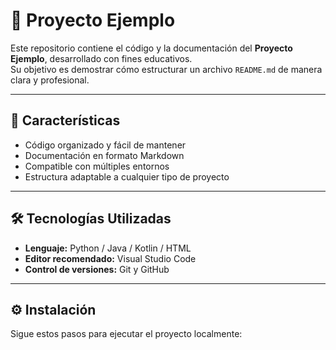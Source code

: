 # 📘 Proyecto Ejemplo

Este repositorio contiene el código y la documentación del **Proyecto Ejemplo**, desarrollado con fines educativos.  
Su objetivo es demostrar cómo estructurar un archivo `README.md` de manera clara y profesional.

---

## 🚀 Características

- Código organizado y fácil de mantener  
- Documentación en formato Markdown  
- Compatible con múltiples entornos  
- Estructura adaptable a cualquier tipo de proyecto

---

## 🛠️ Tecnologías Utilizadas

- **Lenguaje:** Python / Java / Kotlin / HTML  
- **Editor recomendado:** Visual Studio Code  
- **Control de versiones:** Git y GitHub  

---

## ⚙️ Instalación

Sigue estos pasos para ejecutar el proyecto localmente:

